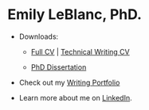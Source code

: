 # Emily LeBlanc, PhD.


* Downloads:

    * [Full CV](/docs/LeBlanc_full_CV_2022.pdf) | [Technical Writing CV](docs/LeBlanc_writing_CV_2022.pdf)

    * [PhD Dissertation](docs/dissertation-full.pdf)

* Check out my [Writing Portfolio](https://github.com/eleblanc-ai/writing-portfolio)

* Learn more about me on [LinkedIn](https://www.linkedin.com/in/emily-leblanc-217a0042).

